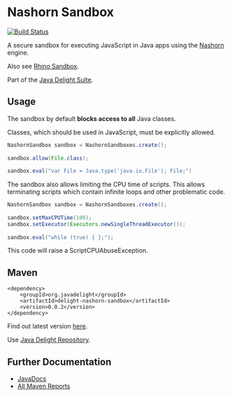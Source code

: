 # Nashorn Sandbox

[![Build Status](https://travis-ci.org/javadelight/delight-nashorn-sandbox.svg?branch=master)](https://travis-ci.org/javadelight/delight-nashorn-sandbox)

A secure sandbox for executing JavaScript in Java apps using the [Nashorn](https://docs.oracle.com/javase/8/docs/technotes/guides/scripting/nashorn/) engine.

Also see [Rhino Sandbox](https://github.com/javadelight/delight-rhino-sandbox).

Part of the [Java Delight Suite](https://github.com/javadelight/delight-main#java-delight-suite).

## Usage

The sandbox by default **blocks access to all** Java classes.

Classes, which should be used in JavaScript, must be explicitly allowed.

```java
NashornSandbox sandbox = NashornSandboxes.create();
     
sandbox.allow(File.class);
     
sandbox.eval("var File = Java.type('java.io.File'); File;")
```

The sandbox also allows limiting the CPU time of scripts. This allows terminating scripts which contain infinite loops and other problematic code.

```java
NashornSandbox sandbox = NashornSandboxes.create();
     
sandbox.setMaxCPUTime(100);
sandbox.setExecutor(Executors.newSingleThreadExecutor());
     
sandbox.eval("while (true) { };");
```

This code will raise a ScriptCPUAbuseException.

## Maven
    
    <dependency>
        <groupId>org.javadelight</groupId>
        <artifactId>delight-nashorn-sandbox</artifactId>
        <version>0.0.2</version>
    </dependency>
    
Find out latest version [here](http://modules.appjangle.com/delight-nashorn-sandbox/latest/project-summary.html).

Use [Java Delight Repository](https://github.com/javadelight/delight-main#maven-repository).

    
## Further Documentation

- [JavaDocs](http://modules.appjangle.com/delight-nashorn-sandbox/latest/apidocs/index.html)
- [All Maven Reports](http://modules.appjangle.com/delight-nashorn-sandbox/latest/project-reports.html)